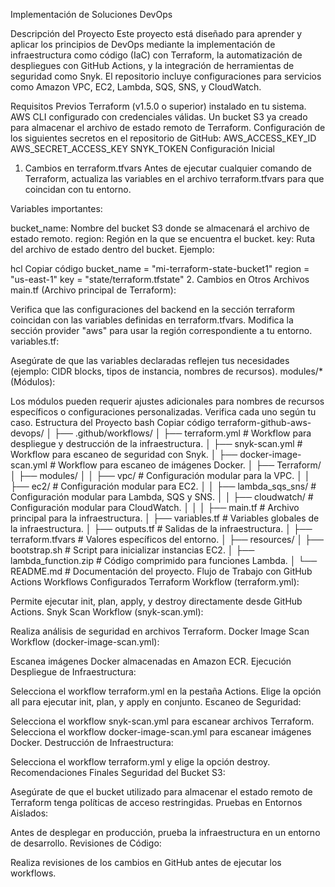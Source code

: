 Implementación de Soluciones DevOps

Descripción del Proyecto
Este proyecto está diseñado para aprender y aplicar los principios de DevOps mediante la implementación de infraestructura como código (IaC) con Terraform, la automatización de despliegues con GitHub Actions, y la integración de herramientas de seguridad como Snyk. El repositorio incluye configuraciones para servicios como Amazon VPC, EC2, Lambda, SQS, SNS, y CloudWatch.

Requisitos Previos
Terraform (v1.5.0 o superior) instalado en tu sistema.
AWS CLI configurado con credenciales válidas.
Un bucket S3 ya creado para almacenar el archivo de estado remoto de Terraform.
Configuración de los siguientes secretos en el repositorio de GitHub:
AWS_ACCESS_KEY_ID
AWS_SECRET_ACCESS_KEY
SNYK_TOKEN
Configuración Inicial
1. Cambios en terraform.tfvars
Antes de ejecutar cualquier comando de Terraform, actualiza las variables en el archivo terraform.tfvars para que coincidan con tu entorno.

Variables importantes:

bucket_name: Nombre del bucket S3 donde se almacenará el archivo de estado remoto.
region: Región en la que se encuentra el bucket.
key: Ruta del archivo de estado dentro del bucket.
Ejemplo:

hcl
Copiar código
bucket_name = "mi-terraform-state-bucket1"
region = "us-east-1"
key = "state/terraform.tfstate"
2. Cambios en Otros Archivos
main.tf (Archivo principal de Terraform):

Verifica que las configuraciones del backend en la sección terraform coincidan con las variables definidas en terraform.tfvars.
Modifica la sección provider "aws" para usar la región correspondiente a tu entorno.
variables.tf:

Asegúrate de que las variables declaradas reflejen tus necesidades (ejemplo: CIDR blocks, tipos de instancia, nombres de recursos).
modules/* (Módulos):

Los módulos pueden requerir ajustes adicionales para nombres de recursos específicos o configuraciones personalizadas. Verifica cada uno según tu caso.
Estructura del Proyecto
bash
Copiar código
terraform-github-aws-devops/
│
├── .github/workflows/
│   ├── terraform.yml        # Workflow para despliegue y destrucción de la infraestructura.
│   ├── snyk-scan.yml        # Workflow para escaneo de seguridad con Snyk.
│   ├── docker-image-scan.yml # Workflow para escaneo de imágenes Docker.
│
├── Terraform/
│   ├── modules/
│   │   ├── vpc/             # Configuración modular para la VPC.
│   │   ├── ec2/             # Configuración modular para EC2.
│   │   ├── lambda_sqs_sns/  # Configuración modular para Lambda, SQS y SNS.
│   │   ├── cloudwatch/      # Configuración modular para CloudWatch.
│   │
│   ├── main.tf              # Archivo principal para la infraestructura.
│   ├── variables.tf         # Variables globales de la infraestructura.
│   ├── outputs.tf           # Salidas de la infraestructura.
│   ├── terraform.tfvars     # Valores específicos del entorno.
│   ├── resources/
│       ├── bootstrap.sh     # Script para inicializar instancias EC2.
│       ├── lambda_function.zip # Código comprimido para funciones Lambda.
│
└── README.md                # Documentación del proyecto.
Flujo de Trabajo con GitHub Actions
Workflows Configurados
Terraform Workflow (terraform.yml):

Permite ejecutar init, plan, apply, y destroy directamente desde GitHub Actions.
Snyk Scan Workflow (snyk-scan.yml):

Realiza análisis de seguridad en archivos Terraform.
Docker Image Scan Workflow (docker-image-scan.yml):

Escanea imágenes Docker almacenadas en Amazon ECR.
Ejecución
Despliegue de Infraestructura:

Selecciona el workflow terraform.yml en la pestaña Actions.
Elige la opción all para ejecutar init, plan, y apply en conjunto.
Escaneo de Seguridad:

Selecciona el workflow snyk-scan.yml para escanear archivos Terraform.
Selecciona el workflow docker-image-scan.yml para escanear imágenes Docker.
Destrucción de Infraestructura:

Selecciona el workflow terraform.yml y elige la opción destroy.
Recomendaciones Finales
Seguridad del Bucket S3:

Asegúrate de que el bucket utilizado para almacenar el estado remoto de Terraform tenga políticas de acceso restringidas.
Pruebas en Entornos Aislados:

Antes de desplegar en producción, prueba la infraestructura en un entorno de desarrollo.
Revisiones de Código:

Realiza revisiones de los cambios en GitHub antes de ejecutar los workflows.
